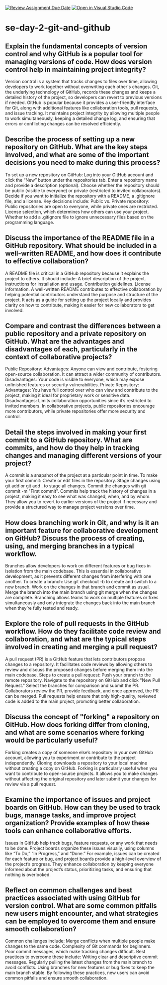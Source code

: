 [![Review Assignment Due Date](https://classroom.github.com/assets/deadline-readme-button-22041afd0340ce965d47ae6ef1cefeee28c7c493a6346c4f15d667ab976d596c.svg)](https://classroom.github.com/a/8wgCKhpZ)
[![Open in Visual Studio Code](https://classroom.github.com/assets/open-in-vscode-2e0aaae1b6195c2367325f4f02e2d04e9abb55f0b24a779b69b11b9e10269abc.svg)](https://classroom.github.com/online_ide?assignment_repo_id=15588180&assignment_repo_type=AssignmentRepo)
# se-day-2-git-and-github
## Explain the fundamental concepts of version control and why GitHub is a popular tool for managing versions of code. How does version control help in maintaining project integrity?
Version control is a system that tracks changes to files over time, allowing developers to work together without overwriting each other's changes. Git, the underlying technology of GitHub, records these changes and keeps a detailed history of the project, so developers can revert to previous versions if needed. GitHub is popular because it provides a user-friendly interface for Git, along with additional features like collaboration tools, pull requests, and issue tracking. It maintains project integrity by allowing multiple people to work simultaneously, keeping a detailed change log, and ensuring that errors or conflicting changes can be resolved efficiently.
## Describe the process of setting up a new repository on GitHub. What are the key steps involved, and what are some of the important decisions you need to make during this process?
To set up a new repository on GitHub:
Log into your GitHub account and click the “New” button under the repositories tab.
Enter a repository name and provide a description (optional).
Choose whether the repository should be public (visible to everyone) or private (restricted to invited collaborators).
Decide if you want to initialize the repository with a README, a .gitignore file, and a license.
Key decisions include:
Public vs. Private repository: Public repositories are open to everyone, while private ones are restricted.
License selection, which determines how others can use your project.
Whether to add a .gitignore file to ignore unnecessary files based on the programming language.
## Discuss the importance of the README file in a GitHub repository. What should be included in a well-written README, and how does it contribute to effective collaboration?
A README file is critical in a GitHub repository because it explains the project to others. It should include:
A brief description of the project.
Instructions for installation and usage.
Contribution guidelines.
License information.
A well-written README contributes to effective collaboration by helping potential contributors understand the purpose and structure of the project. It acts as a guide for setting up the project locally and provides clarity on how to contribute, making it easier for new collaborators to get involved.
## Compare and contrast the differences between a public repository and a private repository on GitHub. What are the advantages and disadvantages of each, particularly in the context of collaborative projects?
Public Repository:
Advantages: Anyone can view and contribute, fostering open-source collaboration. It can attract a wider community of contributors.
Disadvantages: Your code is visible to everyone, which may expose unfinished features or security vulnerabilities.
Private Repository:
Advantages: You have full control over who can view and contribute to the project, making it ideal for proprietary work or sensitive data.
Disadvantages: Limits collaboration opportunities since it’s restricted to invited members.
In collaborative projects, public repositories encourage more contributors, while private repositories offer more security and control.
## Detail the steps involved in making your first commit to a GitHub repository. What are commits, and how do they help in tracking changes and managing different versions of your project?
A commit is a snapshot of the project at a particular point in time. To make your first commit:
Create or edit files in the repository.
Stage changes using git add <filename> or git add . to stage all changes.
Commit the changes with git commit -m "First commit".
Commits help track the history of changes in a project, making it easy to see what was changed, when, and by whom. They allow you to revert to earlier versions of the project if necessary and provide a structured way to manage project versions over time.
## How does branching work in Git, and why is it an important feature for collaborative development on GitHub? Discuss the process of creating, using, and merging branches in a typical workflow.
Branches allow developers to work on different features or bug fixes in isolation from the main codebase. This is essential in collaborative development, as it prevents different changes from interfering with one another.
To create a branch:
Use git checkout -b <branch-name> to create and switch to a new branch.
Work on the changes in that branch and commit as usual.
Merge the branch into the main branch using git merge <branch-name> when the changes are complete.
Branching allows teams to work on multiple features or fixes simultaneously and only integrate the changes back into the main branch when they’re fully tested and ready.
## Explore the role of pull requests in the GitHub workflow. How do they facilitate code review and collaboration, and what are the typical steps involved in creating and merging a pull request?
A pull request (PR) is a GitHub feature that lets contributors propose changes to a repository. It facilitates code reviews by allowing others to review and discuss the proposed changes before merging them into the main codebase.
Steps to create a pull request:
Push your branch to the remote repository.
Navigate to the repository on GitHub and click "New Pull Request."
Select the branches for comparison and submit the PR.
Collaborators review the PR, provide feedback, and once approved, the PR can be merged.
Pull requests help ensure that only high-quality, reviewed code is added to the main project, promoting better collaboration.
## Discuss the concept of "forking" a repository on GitHub. How does forking differ from cloning, and what are some scenarios where forking would be particularly useful?
Forking creates a copy of someone else’s repository in your own GitHub account, allowing you to experiment or contribute to the project independently. Cloning downloads a repository to your local machine without creating a copy on GitHub.
Forking is particularly useful when you want to contribute to open-source projects. It allows you to make changes without affecting the original repository and later submit your changes for review via a pull request.
## Examine the importance of issues and project boards on GitHub. How can they be used to track bugs, manage tasks, and improve project organization? Provide examples of how these tools can enhance collaborative efforts.
Issues in GitHub help track bugs, feature requests, or any work that needs to be done. Project boards organize these issues visually, using columns like “To Do,” “In Progress,” and “Done.”
For example, issues can be created for each feature or bug, and project boards provide a high-level overview of the project’s progress. They enhance collaboration by keeping everyone informed about the project’s status, prioritizing tasks, and ensuring that nothing is overlooked.
## Reflect on common challenges and best practices associated with using GitHub for version control. What are some common pitfalls new users might encounter, and what strategies can be employed to overcome them and ensure smooth collaboration?
Common challenges include:
Merge conflicts when multiple people make changes to the same code.
Complexity of Git commands for beginners.
Poor commit messages, which make tracking changes difficult.
Best practices to overcome these include:
Writing clear and descriptive commit messages.
Regularly pulling the latest changes from the main branch to avoid conflicts.
Using branches for new features or bug fixes to keep the main branch stable.
By following these practices, new users can avoid common pitfalls and ensure smooth collaboration.
